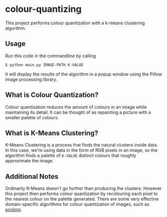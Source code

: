 # colour-quantizing
This project performs colour quantization with a k-means clustering algorithm.

## Usage
Run this code in the commandline by calling
```
$ python main.py IMAGE-PATH K-VALUE
```
It will display the results of the algorithm in a popup window using the Pillow image processing library.

## What is Colour Quantization?
Colour quantization reduces the amount of colours in an image while maintaining its detail. It can be thought of as repainting a picture with a smaller palette of colours.

## What is K-Means Clustering?
K-Means Clustering is a process that finds the natural clusters inside data. In this case, we're using data in the form of RGB pixels in an image, so the algorithm finds a palette of `K-VALUE` distinct colours that roughly approximate the image.

## Additional Notes
Ordinarily K-Means doesn't go further than producing the clusters. However this project then performs colour quantization by recolouring each pixel to the nearest colour on the palette generated. There are some very effective domain-specific algorithms for colour quantization of images, such as [scolorq](https://people.eecs.berkeley.edu/~dcoetzee/downloads/scolorq/#sampleimages).
